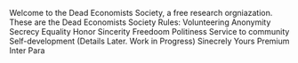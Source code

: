 Welcome to the Dead Economists Society, a free research orgniazation.
 These are the Dead Economists Society Rules: 
 Volunteering
 Anonymity
 Secrecy
 Equality
 Honor
 Sincerity
 Freedoom
 Politiness
 Service to community
 Self-development 
 (Details Later. Work in Progress) 
                 Sinecrely Yours 
                             Premium Inter Para
